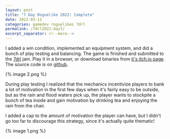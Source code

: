 ```yaml
---
layout: post
title: "7 Day Roguelike 2022: Complete"
date: 2022-03-11
categories: gamedev roguelikes 7drl
permalink: /7drl2022-day7/
excerpt_separator: <!--more-->
---
```


I added a win condition, implemented an equipment system, and did a bunch of play testing and balancing.
The game is finished and submitted to the [7drl](https://itch.io/jam/7drl-challenge-2022) jam.
Play it in a browser, or download binaries from [it's itch.io page](https://gridbugs.itch.io/rain-forrest).
The source code is on [github](https://github.com/gridbugs/rainforest).

{% image 2.png %}

<!--more-->

During play testing I realized that the mechanics incentivize players to bank a lot of motivation in the
first few days when it's fairly easy to be outside, but as the rain and flood waters pick up, the player
wants to stockpile a bunch of tea inside and gain motivation by drinking tea and enjoying the rain from
the chair.

I added a cap to the amount of motivation the player can have, but I didn't go too far to discourage
this strategy, since it's actually quite thematic!

{% image 1.png %}
